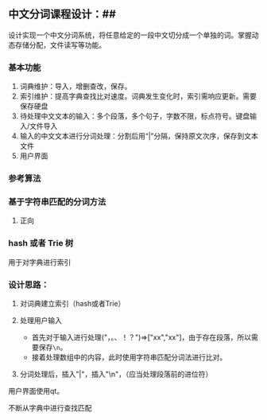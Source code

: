 ## 中文分词课程设计：##
设计实现一个中文分词系统，将任意给定的一段中文切分成一个单独的词。掌握动态存储分配，文件读写等功能。

### 基本功能 ###
1. 词典维护：导入，增删查改，保存。
2. 索引维护：提高字典查找比对速度。词典发生变化时，索引需响应更新。需要保存硬盘
3. 待处理中文文本的输入：多个段落，多个句子，字数不限，标点符号。键盘输入/文件导入
4. 输入的中文文本进行分词处理：分割后用“|”分隔，保持原文次序，保存到文本文件
4. 用户界面

### 参考算法 ###

### 基于字符串匹配的分词方法
1. 正向

### hash 或者 Trie 树
用于对字典进行索引


### 设计思路：
1. 对词典建立索引（hash或者Trie）

2. 处理用户输入
    * 首先对于输入进行处理("，。、！？")=>["xx","xx"]，由于存在段落，所以需要保存`\n`。
    * 接着处理数组中的内容，此时使用字符串匹配分词法进行比对。

3. 分词处理后，插入"|"，插入"\n"，（应当处理段落前的进位符）

用户界面使用qt。


不断从字典中进行查找匹配
